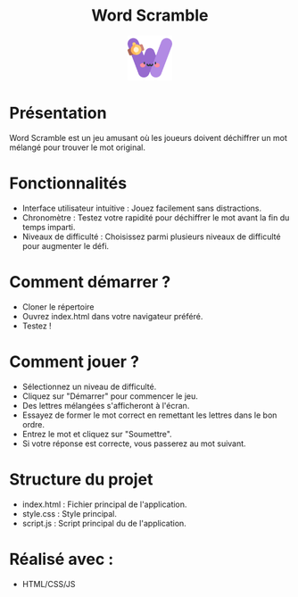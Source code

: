 <!-- PROJECT LOGO -->
<h1 align="center">Word Scramble</h1>
<div align="center">
  <img src="images/w.png" alt="Logo" width="80" height="80">
</div>

# Présentation
Word Scramble est un jeu amusant où les joueurs doivent déchiffrer un mot mélangé pour trouver le mot original.

# Fonctionnalités
- Interface utilisateur intuitive : Jouez facilement sans distractions.
- Chronomètre : Testez votre rapidité pour déchiffrer le mot avant la fin du temps imparti.
- Niveaux de difficulté : Choisissez parmi plusieurs niveaux de difficulté pour augmenter le défi.

# Comment démarrer ?
- Cloner le répertoire
- Ouvrez index.html dans votre navigateur préféré.
- Testez !

# Comment jouer ?
- Sélectionnez un niveau de difficulté.
- Cliquez sur "Démarrer" pour commencer le jeu.
- Des lettres mélangées s'afficheront à l'écran.
- Essayez de former le mot correct en remettant les lettres dans le bon ordre.
- Entrez le mot et cliquez sur "Soumettre".
- Si votre réponse est correcte, vous passerez au mot suivant.

# Structure du projet
- index.html : Fichier principal de l'application.
- style.css : Style principal.
- script.js : Script principal du de l'application.

<!-- Réalisé -->
# Réalisé avec :
* HTML/CSS/JS
